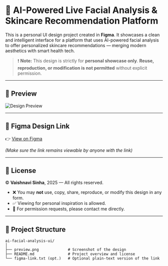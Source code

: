 # 🎨 AI-Powered Live Facial Analysis & Skincare Recommendation Platform

This is a personal UI design project created in **Figma**. It showcases a clean and intelligent interface for a platform that uses AI-powered facial analysis to offer personalized skincare recommendations — merging modern aesthetics with smart health tech.

> ❗ **Note:** This design is strictly for **personal showcase only**. **Reuse, reproduction, or modification is not permitted** without explicit permission.

---

## 📸 Preview

![Design Preview](preview.png)

---

## 🔗 Figma Design Link

👉 [View on Figma](https://www.figma.com/proto/himtVEPvT5IZgv8WyFbIIW/Untitled?node-id=88-36&p=f&t=wqBE9Fje0pfgGDh0-1&scaling=scale-down&content-scaling=responsive&page-id=0%3A1&starting-point-node-id=88%3A36)

_(Make sure the link remains viewable by anyone with the link)_

---

## 📝 License

© **Vaishnavi Sinha**, 2025 — All rights reserved.

- ❌ You may **not** use, copy, share, reproduce, or modify this design in any form.
- ✅ Viewing for personal inspiration is allowed.
- 📩 For permission requests, please contact me directly.

---

## 📁 Project Structure

```plaintext
ai-facial-analysis-ui/
│
├── preview.png             # Screenshot of the design
├── README.md               # Project overview and license
└── figma-link.txt (opt.)   # Optional plain-text version of the link
